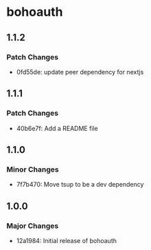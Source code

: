 # bohoauth

## 1.1.2

### Patch Changes

- 0fd55de: update peer dependency for nextjs

## 1.1.1

### Patch Changes

- 40b6e7f: Add a README file

## 1.1.0

### Minor Changes

- 7f7b470: Move tsup to be a dev dependency

## 1.0.0

### Major Changes

- 12a1984: Initial release of bohoauth
